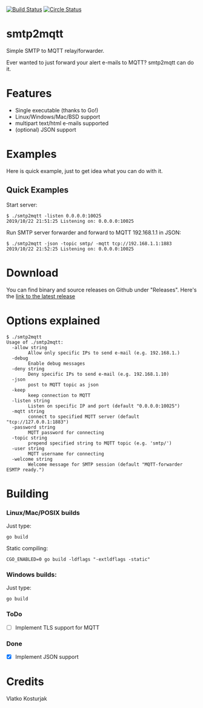 [![Build Status](https://travis-ci.org/kost/smtp2mqtt.png)](https://travis-ci.org/kost/smtp2mqtt)
[![Circle Status](https://circleci.com/gh/kost/smtp2mqtt.svg?style=shield&circle-token=:circle-token)](https://circleci.com/gh/kost/smtp2mqtt)

# smtp2mqtt
Simple SMTP to MQTT relay/forwarder.

Ever wanted to just forward your alert e-mails to MQTT? smtp2mqtt can do it.

Features
========

- Single executable (thanks to Go!)
- Linux/Windows/Mac/BSD support
- multipart text/html e-mails supported
- (optional) JSON support

# Examples

Here is quick example, just to get idea what you can do with it.

## Quick Examples

Start server:
```
$ ./smtp2mqtt -listen 0.0.0.0:10025
2019/10/22 21:51:25 Listening on: 0.0.0.0:10025
```

Run SMTP server forwarder and forward to MQTT 192.168.1.1 in JSON:
```
$ ./smtp2mqtt -json -topic smtp/ -mqtt tcp://192.168.1.1:1883
2019/10/22 21:52:25 Listening on: 0.0.0.0:10025
```


# Download

You can find binary and source releases on Github under "Releases". Here's the [link to the latest release](https://github.com/kost/smtp2mqtt/releases/latest)

Options explained
=================
```
$ ./smtp2mqtt
Usage of ./smtp2mqtt:
  -allow string
    	Allow only specific IPs to send e-mail (e.g. 192.168.1.)
  -debug
    	Enable debug messages
  -deny string
    	Deny specific IPs to send e-mail (e.g. 192.168.1.10)
  -json
    	post to MQTT topic as json
  -keep
    	keep connection to MQTT
  -listen string
    	Listen on specific IP and port (default "0.0.0.0:10025")
  -mqtt string
    	connect to specified MQTT server (default "tcp://127.0.0.1:1883")
  -password string
    	MQTT password for connecting
  -topic string
    	prepend specified string to MQTT topic (e.g. 'smtp/')
  -user string
    	MQTT username for connecting
  -welcome string
    	Welcome message for SMTP session (default "MQTT-forwarder ESMTP ready.")
```


Building
========

### Linux/Mac/POSIX builds

Just type:

    go build

Static compiling:

    CGO_ENABLED=0 go build -ldflags "-extldflags -static"

### Windows builds:

Just type:

    go build

### ToDo
- [ ] Implement TLS support for MQTT

### Done
- [X] Implement JSON support

Credits
=======

Vlatko Kosturjak



